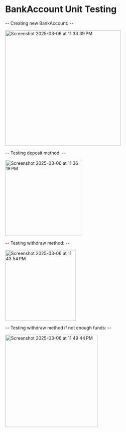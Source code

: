 # BankAccount Unit Testing

  -- Creating new BankAccount: --

<img width="368" alt="Screenshot 2025-03-06 at 11 33 39 PM" src="https://github.com/user-attachments/assets/6c41ccd9-9921-411c-8b09-7cf8028013ca" />

  -- Testing deposit method: --
  
<img width="242" alt="Screenshot 2025-03-06 at 11 36 19 PM" src="https://github.com/user-attachments/assets/ae39cc5e-9ca7-48b0-9e30-9f6c7c34aaba" />

  -- Testing withdraw method: --

<img width="225" alt="Screenshot 2025-03-06 at 11 43 54 PM" src="https://github.com/user-attachments/assets/91c39a39-b3a6-4c19-8087-ef9d7ad1b5ca" />

  -- Testing withdraw method if not enough funds: --

<img width="294" alt="Screenshot 2025-03-06 at 11 49 44 PM" src="https://github.com/user-attachments/assets/a2fc3517-3405-43e2-86e6-21e122f777d6" />
